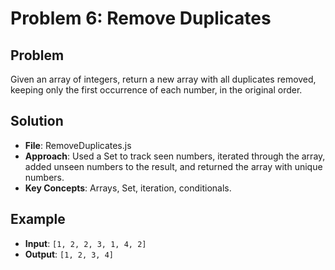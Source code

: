 # Problem 6: Remove Duplicates

## Problem
Given an array of integers, return a new array with all duplicates removed, keeping only the first occurrence of each number, in the original order.

## Solution
- **File**: RemoveDuplicates.js
- **Approach**: Used a Set to track seen numbers, iterated through the array, added unseen numbers to the result, and returned the array with unique numbers.
- **Key Concepts**: Arrays, Set, iteration, conditionals.

## Example
- **Input**: `[1, 2, 2, 3, 1, 4, 2]`
- **Output**: `[1, 2, 3, 4]`